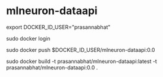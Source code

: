 # mlneuron-dataapi


export DOCKER_ID_USER="prasannabhat"

sudo docker login

sudo docker push $DOCKER_ID_USER/mlneuron-dataapi:0.0

sudo docker build -t prasannabhat/mlneuron-dataapi:latest -t prasannabhat/mlneuron-dataapi:0.0 .

